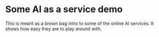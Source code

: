 # Some AI as a service demo

This is meant as a brown bag intro to some of the online AI services. It shows how easy they are to play around with.

